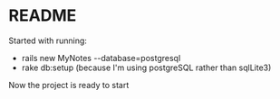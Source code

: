 # README

Started with running:
  - rails new MyNotes --database=postgresql
  - rake db:setup (because I'm using postgreSQL rather than sqlLite3)

Now the project is ready to start
